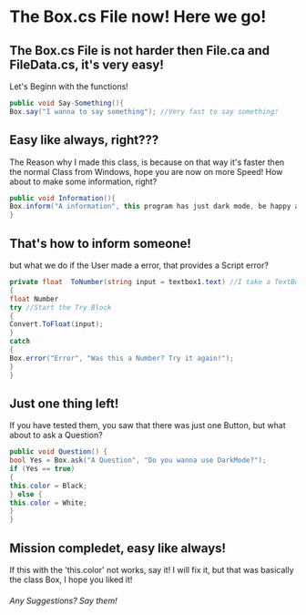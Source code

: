 # The Box.cs File now! Here we go!
## The Box.cs File is not harder then File.ca and FileData.cs, it's very easy!
Let's Beginn with the functions!
```cs
public void Say-Something(){
Box.say("I wanna to say something"); //Very fast to say something!
```
## Easy like always, right???
The Reason why I made this class, is because on that way it's faster then the normal Class from Windows, hope you are now on more Speed!
How about to make some information, right?
```cs 
public void Information(){
Box.inform("A information", this program has just dark mode, be happy about it!");
}
```
## That's how to inform someone! 
but what we do if the User made a error, that provides a Script error?
```cs
private float  ToNumber(string input = textbox1.text) //I take a TextBox as Standard, since often a user needs to input it
{
float Number
try //Start the Try Block 
{ 
Convert.ToFloat(input);
}
catch
{ 
Box.error("Error", "Was this a Number? Try it again!");
}
}
```
## Just one thing left!
If you have tested them, you saw that there was just one Button, but what about to ask a Question?
```cs 
public void Question() {
bool Yes = Box.ask("A Question", "Do you wanna use DarkMode?");
if (Yes == true)
{
this.color = Black;
} else {
this.color = White;
}
} 
```
## Mission compledet, easy like always!
If this with the 'this.color' not works, say it! I will fix it, but that was basically the class Box, I hope you liked it!
###### Any Suggestions? Say them!
